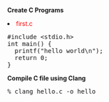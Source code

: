 **Create C Programs**
<li><span style="color:red">first.c</span>
<div class="highlight-c notranslate"><div class="highlight"><pre><span></span><span class="cp">#include</span> <span class="cpf">&lt;stdio.h&gt;</span><span class="cp"></span>
<span class="kt">int</span> <span class="nf">main</span><span class="p">()</span> <span class="p">{</span>
  <span class="n">printf</span><span class="p">(</span><span class="s">&quot;hello world</span><span class="se">\n</span><span class="s">&quot;</span><span class="p">);</span>
  <span class="k">return</span> <span class="mi">0</span><span class="p">;</span>
<span class="p">}</span>
</pre></div>
  
**Compile C file using Clang**
<div class="highlight-console notranslate"><div class="highlight"><pre><span></span><span class="gp">% </span>clang hello.c -o hello
</pre></div>

